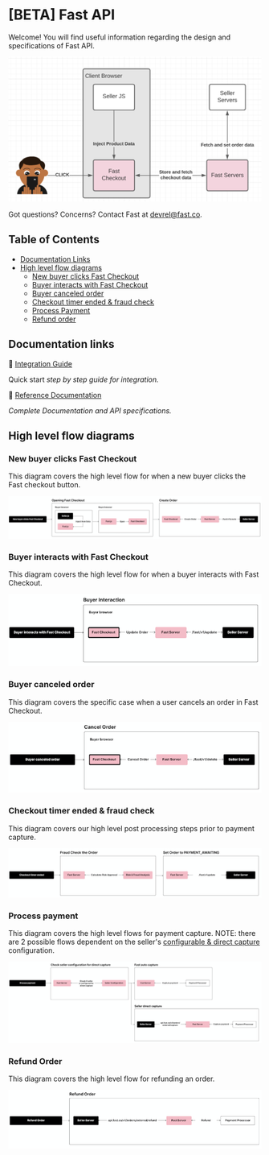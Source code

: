 # [BETA] Fast API

Welcome! You will find useful information regarding the design and specifications of Fast API.

[![Interacting with Fast Checkout](images/fast-api/overview.png)](images/fast-api-overview.png)

Got questions? Concerns? Contact Fast at devrel@fast.co. 

## Table of Contents
* [Documentation Links](#documentation-links)
* [High level flow diagrams](#high-level-flow-diagrams)
    * [New buyer clicks Fast Checkout](#new-buyer-clicks-fast-checkout)
    * [Buyer interacts with Fast Checkout](#buyer-interacts-with-fast-checkout)
    * [Buyer canceled order](#buyer-canceled-order)
    * [Checkout timer ended & fraud check](#checkout-timer-ended--fraud-check)
    * [Process Payment](#process-payment)
    * [Refund order](#refund-order)

## Documentation links

🛒 [Integration Guide](#)

Quick start *step by step guide for integration.*

📰 [Reference Documentation](#)

*Complete Documentation and API specifications.*

## High level flow diagrams

### New buyer clicks Fast Checkout

This diagram covers the high level flow for when a new buyer clicks the Fast checkout button.

[![New buyer clicks Fast Checkout](images/fast-api/new-buyer-clicks.png)](images/new-buyer-clicks.png)

### Buyer interacts with Fast Checkout

This diagram covers the high level flow for when a buyer interacts with Fast Checkout.

[![Buyer interacts with Fast Checkout](images/fast-api/buyer-interacts.png)](images/fast-api/buyer-interacts.png)

### Buyer canceled order

This diagram covers the specific case when a user cancels an order in Fast Checkout.

[![Buyer canceled order](images/fast-api/buyer-canceled.png)](images/fast-api/buyer-canceled.png)

### Checkout timer ended & fraud check

This diagram covers our high level post processing steps prior to payment capture.

[![Checkout timer ended](images/fast-api/checkout-timer-ended.png)](images/fast-api/checkout-timer-ended.png)

### Process payment

This diagram covers the high level flows for payment capture. NOTE: there are 2 possible flows dependent on the seller's [configurable & direct capture](#) configuration.

[![Process payment](images/fast-api/process-payment.png)](images/fast-api/process-payment.png)

### Refund Order

This diagram covers the high level flow for refunding an order.

[![Refund order](images/fast-api/refund-order.png)](images/fast-api/refund-order.png)